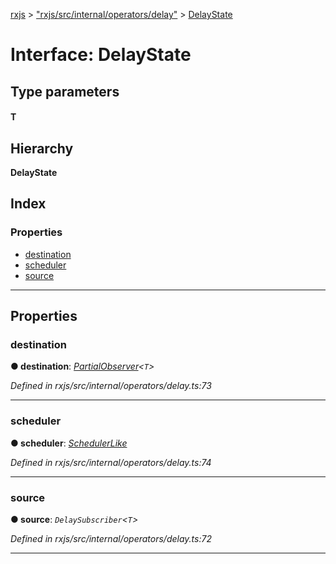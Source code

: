 [rxjs](../README.md) > ["rxjs/src/internal/operators/delay"](../modules/_rxjs_src_internal_operators_delay_.md) > [DelayState](../interfaces/_rxjs_src_internal_operators_delay_.delaystate.md)

# Interface: DelayState

## Type parameters
#### T 
## Hierarchy

**DelayState**

## Index

### Properties

* [destination](_rxjs_src_internal_operators_delay_.delaystate.md#destination)
* [scheduler](_rxjs_src_internal_operators_delay_.delaystate.md#scheduler)
* [source](_rxjs_src_internal_operators_delay_.delaystate.md#source)

---

## Properties

<a id="destination"></a>

###  destination

**● destination**: *[PartialObserver](../modules/_rxjs_src_internal_types_.md#partialobserver)<`T`>*

*Defined in rxjs/src/internal/operators/delay.ts:73*

___
<a id="scheduler"></a>

###  scheduler

**● scheduler**: *[SchedulerLike](_rxjs_src_internal_types_.schedulerlike.md)*

*Defined in rxjs/src/internal/operators/delay.ts:74*

___
<a id="source"></a>

###  source

**● source**: *`DelaySubscriber`<`T`>*

*Defined in rxjs/src/internal/operators/delay.ts:72*

___

